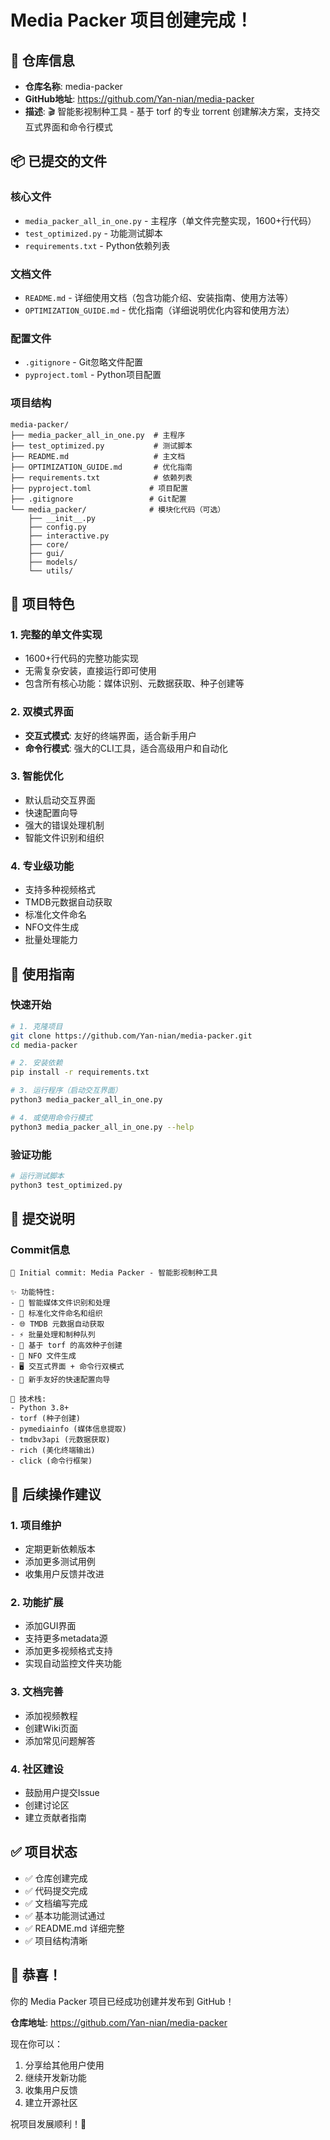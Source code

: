 # Media Packer 项目创建完成！

## 🎉 仓库信息

- **仓库名称**: media-packer
- **GitHub地址**: https://github.com/Yan-nian/media-packer
- **描述**: 🎬 智能影视制种工具 - 基于 torf 的专业 torrent 创建解决方案，支持交互式界面和命令行模式

## 📦 已提交的文件

### 核心文件
- `media_packer_all_in_one.py` - 主程序（单文件完整实现，1600+行代码）
- `test_optimized.py` - 功能测试脚本
- `requirements.txt` - Python依赖列表

### 文档文件
- `README.md` - 详细使用文档（包含功能介绍、安装指南、使用方法等）
- `OPTIMIZATION_GUIDE.md` - 优化指南（详细说明优化内容和使用方法）

### 配置文件
- `.gitignore` - Git忽略文件配置
- `pyproject.toml` - Python项目配置

### 项目结构
```
media-packer/
├── media_packer_all_in_one.py  # 主程序
├── test_optimized.py           # 测试脚本
├── README.md                   # 主文档
├── OPTIMIZATION_GUIDE.md       # 优化指南
├── requirements.txt            # 依赖列表
├── pyproject.toml             # 项目配置
├── .gitignore                 # Git配置
└── media_packer/              # 模块化代码（可选）
    ├── __init__.py
    ├── config.py
    ├── interactive.py
    ├── core/
    ├── gui/
    ├── models/
    └── utils/
```

## 🚀 项目特色

### 1. 完整的单文件实现
- 1600+行代码的完整功能实现
- 无需复杂安装，直接运行即可使用
- 包含所有核心功能：媒体识别、元数据获取、种子创建等

### 2. 双模式界面
- **交互式模式**: 友好的终端界面，适合新手用户
- **命令行模式**: 强大的CLI工具，适合高级用户和自动化

### 3. 智能优化
- 默认启动交互界面
- 快速配置向导
- 强大的错误处理机制
- 智能文件识别和组织

### 4. 专业级功能
- 支持多种视频格式
- TMDB元数据自动获取
- 标准化文件命名
- NFO文件生成
- 批量处理能力

## 📖 使用指南

### 快速开始
```bash
# 1. 克隆项目
git clone https://github.com/Yan-nian/media-packer.git
cd media-packer

# 2. 安装依赖
pip install -r requirements.txt

# 3. 运行程序（启动交互界面）
python3 media_packer_all_in_one.py

# 4. 或使用命令行模式
python3 media_packer_all_in_one.py --help
```

### 验证功能
```bash
# 运行测试脚本
python3 test_optimized.py
```

## 🎯 提交说明

### Commit信息
```
🎉 Initial commit: Media Packer - 智能影视制种工具

✨ 功能特性:
- 🎯 智能媒体文件识别和处理
- 📂 标准化文件命名和组织
- 🌐 TMDB 元数据自动获取
- ⚡ 批量处理和制种队列
- 🔧 基于 torf 的高效种子创建
- 📄 NFO 文件生成
- 🖥️ 交互式界面 + 命令行双模式
- 🚀 新手友好的快速配置向导

🔧 技术栈:
- Python 3.8+
- torf (种子创建)
- pymediainfo (媒体信息提取)
- tmdbv3api (元数据获取)
- rich (美化终端输出)
- click (命令行框架)
```

## 🔄 后续操作建议

### 1. 项目维护
- 定期更新依赖版本
- 添加更多测试用例
- 收集用户反馈并改进

### 2. 功能扩展
- 添加GUI界面
- 支持更多metadata源
- 添加更多视频格式支持
- 实现自动监控文件夹功能

### 3. 文档完善
- 添加视频教程
- 创建Wiki页面
- 添加常见问题解答

### 4. 社区建设
- 鼓励用户提交Issue
- 创建讨论区
- 建立贡献者指南

## ✅ 项目状态

- ✅ 仓库创建完成
- ✅ 代码提交完成
- ✅ 文档编写完成
- ✅ 基本功能测试通过
- ✅ README.md 详细完整
- ✅ 项目结构清晰

## 🎊 恭喜！

你的 Media Packer 项目已经成功创建并发布到 GitHub！

**仓库地址**: https://github.com/Yan-nian/media-packer

现在你可以：
1. 分享给其他用户使用
2. 继续开发新功能
3. 收集用户反馈
4. 建立开源社区

祝项目发展顺利！🚀
